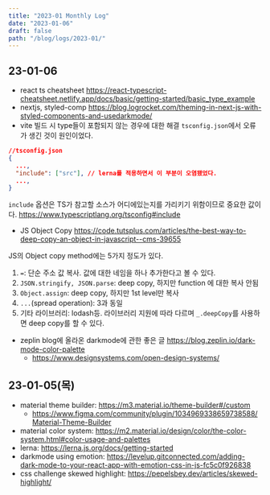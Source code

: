 ```yaml
---
title: "2023-01 Monthly Log"
date: "2023-01-06"
draft: false
path: "/blog/logs/2023-01/"
---
```


## 23-01-06
* react ts cheatsheet https://react-typescript-cheatsheet.netlify.app/docs/basic/getting-started/basic_type_example
* nextjs, styled-comp https://blog.logrocket.com/theming-in-next-js-with-styled-components-and-usedarkmode/
* vite 빌드 시 type들이 포함되지 않는 경우에 대한 해결
`tsconfig.json`에서 오류가 생긴 것이 원인이었다.
```json
//tsconfig.json
{
  ...,
  "include": ["src"], // lerna를 적용하면서 이 부분이 오염됐었다.
  ...,
}
```
`include` 옵션은 TS가 참고할 소스가 어디에있는지를 가리키기 위함이므로 중요한 값이다. https://www.typescriptlang.org/tsconfig#include

* JS Object Copy
https://code.tutsplus.com/articles/the-best-way-to-deep-copy-an-object-in-javascript--cms-39655

JS의 Object copy method에는 5가지 정도가 있다.
1. `=`: 단순 주소 값 복사. 값에 대한 네임을 하나 추가한다고 볼 수 있다.
2. `JSON.stringify, JSON.parse`: deep copy, 하지만 function 에 대한 복사 안됨
3. `Object.assign`: deep copy, 하지만 1st level만 복사
4. `...`(spread operation): 3과 동일
5. 기타 라이브러리: lodash등. 라이브러리 지원에 따라 다르며 `_.deepCopy`를 사용하면 deep copy를 할 수 있다.

* zeplin blog에 올라온 darkmode에 관한 좋은 글 https://blog.zeplin.io/dark-mode-color-palette
  * https://www.designsystems.com/open-design-systems/

## 23-01-05(목)
* material theme builder: https://m3.material.io/theme-builder#/custom
  * https://www.figma.com/community/plugin/1034969338659738588/Material-Theme-Builder
* material color system: https://m2.material.io/design/color/the-color-system.html#color-usage-and-palettes
* lerna: https://lerna.js.org/docs/getting-started
* darkmode using emotion: https://levelup.gitconnected.com/adding-dark-mode-to-your-react-app-with-emotion-css-in-js-fc5c0f926838
* css challenge skewed highlight: https://pepelsbey.dev/articles/skewed-highlight/